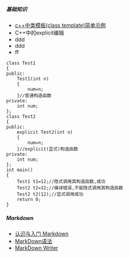 ##### 基础知识
* [c++中类模板(class template)简单示例](http://blog.csdn.net/richerg85/article/details/7565870)
* C++中的explicit编辑
* ddd
* ddd
* ff
```
class Test1
{
public:
    Test1(int n)
    {
        num=n;
    }//普通构造函数
private:
    int num;
};
class Test2
{
public:
    explicit Test2(int n)
    {
        num=n;
    }//explicit(显式)构造函数
private:
    int num;
};
int main()
{
    Test1 t1=12;//隐式调用其构造函数,成功
    Test2 t2=12;//编译错误,不能隐式调用其构造函数
    Test2 t2(12);//显式调用成功
    return 0;
}
```


##### Markdown
* [认识与入门 Markdown](https://sspai.com/post/25137)
* [MarkDown语法](http://www.appinn.com/markdown/)
* [MarkDown Writer](http://blog.csdn.net/u010494080/article/details/53562939)
